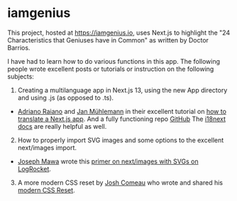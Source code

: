 # iamgenius

This project, hosted at https://iamgenius.io, uses Next.js to highlight the "24 Characteristics that Geniuses have in Common" as written by Doctor Barrios.

I have had to learn how to do various functions in this app. The following people wrote excellent posts or tutorials or instruction on the following subjects:

1. Creating a multilanguage app in Next.js 13, using the new App directory and using .js (as opposed to .ts).

- [Adriano Raiano](https://github.com/adrai) and [Jan Mühlemann](https://github.com/jamuhl) in their excellent tutorial on [how to translate a Next.js app](https://locize.com/blog/next-13-app-dir-i18n/). And a fully functioning repo [GitHub](https://github.com/i18next/next-13-app-dir-i18next-example/tree/main) The [i18next docs](https://www.i18next.com/) are really helpful as well.

2. How to properly import SVG images and some options to the excellent next/images import.

- [Joseph Mawa](https://github.com/nibble0101) wrote this [primer on next/images with SVGs on LogRocket](https://blog.logrocket.com/import-svgs-next-js-apps/).

3. A more modern CSS reset by [Josh Comeau](https://twitter.com/joshwcomeau) who wrote and shared his [modern CSS Reset](https://www.joshwcomeau.com/css/custom-css-reset/).
